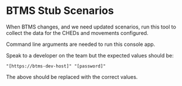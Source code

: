 # BTMS Stub Scenarios

When BTMS changes, and we need updated scenarios, run this tool to collect the data for the CHEDs and movements configured.

Command line arguments are needed to run this console app.

Speak to a developer on the team but the expected values should be:

```
"[https://btms-dev-host]" "[password]"
```

The above should be replaced with the correct values.